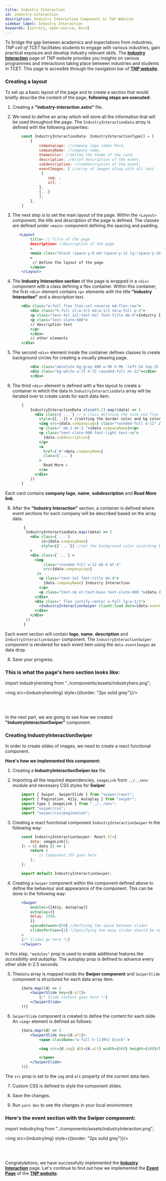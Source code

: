 ```yaml
---
title: Industry Interaction
id: industry-interaction
description: Industry Interaction Component in T&P Website
sidebar_label: Industry Interaction
keywords: [astrojs, open-source, docs]
---
```


To bridge the gap between academics and expectations from industries, *TNP cell of TCET* facilitates students to engage with various industries, gain practical exposure and develop industry relevant skills. 
The [**Industry Interaction**](https://tnp.tcetmumbai.in/industry-interaction/) page of *TNP website* provides you insights on various programmes and interactions taking place between industries and students in TCET. This page is accesible through the navigation bar of [**TNP website**](https://tnp.tcetmumbai.in/). 

### Creating a layout 

To set up a basic layout of the page and to create a section that would briefly describe the content of the page, **following steps are executed:**

1. Creating a **"industry-interaction.astro"** file.

2. We need to define an array which will store all the information that will be used throughout the page. The `IndustryInteractionData` array is defined with the following properties:

    ```jsx title="industry-interaction.astro" showLineNumbers
        const IndustryInteractionData: IndustryInteractionType[] = [
            {
                companyLogo: //company logo comes here,
                companyName: //company name,
                themeColor: //define the theme of the card,
                description: //brief description of the event,
                subdescription: //subdescription of the event,
                eventImages: [ //array of images along with alt text
                 {
                    img: ,
                    alt: ,
                },
                {...}
                ],
            },
        ]
    ```

3. The next step is to set the main layout of the page. Within the `<Layout>` component, the _title_ and _description_ of the page is defined. The classes are defined under `<main>` component defining the spacing and padding. 

    ```jsx title="industry-interaction.astro" {2,3,4} showLineNumbers
       <Layout
            title= // Title of the page
            description= //Description of the page
            >
            <main class="block !space-y-6 md:!space-y-12 lg:!space-y-24 w-full px-8 md:px-16"
            >
             // Define the layout of the page
            </main>
        </Layout>
    ```

4. The **Industry Interaction section** of the page is wrapped in a `<div>` component with a class defining a flex container.  Within this container, the first `<div>` element contains `<p>` elements with the title **"Industry Interaction"** and a description text. 

    ```jsx title="industry-interaction.astro" {2-7} showLineNumbers
        <div class="w-full flex flex-col-reverse md:flex-row">
            <div class="h-full xl:w-1/2 md:w-1/2 sm:w-full p-3">
            <p class="text-4xl 2xl:text-6xl font-title mb-4">Industry Interaction</p>
            <p class="text-slate-600">
            // description text
            </p>
            </div>
            // other elements
        </div>
    ```

5. The second `<div>` element inside the container defines classes to create background circles for creating a visually pleasing page. 

    ```jsx title="industry-interaction.astro" showLineNumbers
            <div class="absolute bg-gray-400 w-96 h-96 -left-14 top-25 -z-10 rounded-full flex justify-center bg-gradient-to-l from-gray-100 to-white">
            <div class="bg-white w-72 h-72 rounded-full mt-12"></div>
            </div>

    ```

6. The third `<div>` element is defined with a flex layout to create a container in which the data in `IndustryInteractionData` array will be iterated over to create cards for each data item. 

    ```jsx title="industry-interaction.astro" {5-15} showLineNumbers 
        {
            IndustryInteractionData.slice(0,2).map((data) => (
              <div class={`...`} // a class defining the size and flex layout
                style={{...}} > //setting the border color and bg color according to the theme color
                <img src={data.companyLogo} class="rounded-full w-12" />
                <p class=" mb-1 mt-3 ">{data.companyName}</p>
                <p class="text-slate-600 font-light text-sm">
                  {data.subdescription}
                </p>
                <a
                  href={'#'+data.companyName}
                  class={`...`} 
                >
                  Read More ↓
                </a>
              </div>
            ))
        }  
    ```

Each card contains **company logo**, **name**, **subdescription** and **Read More link**. 

8. After the **"Industry Interaction"** section, a container is defined where event sections for each company will be described based on the array data. 

    ```jsx title="industry-interaction.astro" {10,13,15,18} showLineNumbers
         {
          IndustryInteractionData.map((data) => (
            <div class={`...`}
                 id={data.companyName}
                 style={{'...'}} //set the background color according to the theme color of the data
            >
            <div class={`...`} >
              <img
                  class="rounded-full w-12 mb-4 mt-4"
                  src={data.companyLogo}
               />
                <p class="text-3xl font-title mb-4">
                  {data.companyName} Industry Interaction
                </p>
                <p class="text-sm xl:text-base text-slate-600 ">{data.description}</p>
              </div>
              <div class=" flex justify-center w-full lg:w-1/2">
                <IndustryInteractionSwiper client:load data={data.eventImages} />
              </div>
            </div>
          ))
         }
    ```

Each event section will contain **logo**, **name**, **description** and `IndustryInteractionSwiper` component. The `IndustryInteractionSwiper` component is rendered for each event item using the `data.eventImages` as data drop. 

8. Save your progress. 

### This is what the page's hero section looks like:

import industryheroImg from "../components/assets/industryhero.png";


<img src={industryheroImg} style={{border: "2px solid grey"}}/>

<br /><br />

In the next part, we are going to see how we created **"IndustryInteractionSwiper"** component. 

### Creating IndustryInteractionSwiper

In order to create slides of images, we need to create a react functional component. 

**Here's how we implemented this component:**

1. Creating a **IndustryInteractionSwiper.tsx** file. 

2. Importing all the required dependencies, `imageLink` from `../../env` module and necessary CSS styles for **Swiper**. 
    
    ```jsx title="IndustryInteractionSwiper.tsx" showLineNumbers
        import { Swiper, SwiperSlide } from "swiper/react";
        import { Pagination, A11y, Autoplay } from "swiper";
        import type { imageLink } from "../../env";
        import "swiper/css";
        import "swiper/css/pagination";
    ```

3. Creating a react functional component `IndustryInteractionSwiper` in the following way:

    ```jsx title="IndustryInteractionSwiper.tsx" showLineNumbers
        const IndustryInteractionSwiper: React.FC<{
            data: imageLink[];
        }> = ({ data }) => {
            return (
                // Component JSX goes here
            );
        };

        export default IndustryInteractionSwiper;
    ```

4. Creating a `Swiper` component within the component defined above to define the behaviour and appearance of the component. This can be done in the following way:

    ```jsx title="IndustryInteractionSwiper.tsx" {2-5} showLineNumbers
        <Swiper
            modules={[A11y, Autoplay]}
            autoplay={{
            delay: 2500,
            }}
            spaceBetween={50} //Defining the space between slides
            slidesPerView={1} //Specifying how many slides should be visible at a time
        >
        {/* Slides go here */}
        </Swiper>

    ```
 In this step, `"modules"` prop is used to enable additional features like _accesibility_ and _autoplay_. The autoplay prop is defined to advance every other slide in 2.5 seconds.

5. The`data` array is mapped inside the **Swiper component** and `SwiperSlide` component is structured for each data array item.
    
    ```jsx title="IndustryInteractionSwiper.tsx" {2-4} showLineNumbers
        {data.map((d) => (
            <SwiperSlide key={d.alt}>
                {/* Slide content goes here */}
            </SwiperSlide>
        ))}
    ```

6. `SwiperSlide` component is created to define the content for each slide. An `<img>` element is defined as follows: 

    ```jsx title="IndustryInteractionSwiper.tsx" {3,5,7} showLineNumbers
        {data.map((d) => (
            <SwiperSlide key={d.alt}>
                <span className="w-full h-[130%] block" >

                <img src={d.img} alt={d.alt} width={600} height={400}className="w-full aspect-video rounded-2xl" />

                </span>
            </SwiperSlide>
        ))}    
    ```
 The `src` prop is set to the `img` and `alt` property of the current data item.

7. Custom CSS is defined to style the component slides. 

8. Save the changes.

9. Run `yarn dev` to see the changes in your local environment.


### Here's the event section with the Swiper component:
 
import industryImg from "../components/assets/industryInteraction.png";

<img src={industryImg} style={{border: "2px solid grey"}}/>

<br /><br />


Congratulations, we have successfully implemented the [**Industry Interaction**](industry-interaction) page. Let's continue to find out how we implemented the [**Event Page**](student-award) of the [**TNP website**](https://tnp.tcetmumbai.in/). 